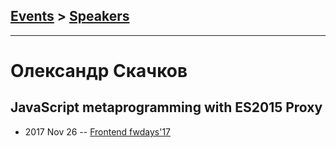 ## [Events](../README.md) > [Speakers](../speakers.md)
---

# Олександр Скачков

## JavaScript metaprogramming with ES2015 Proxy
- 2017 Nov 26 -- [Frontend fwdays&#39;17](https://frameworksdays.com/event/frontend-fwdays-17/review/js-metaprogramming-with-es2015)    
